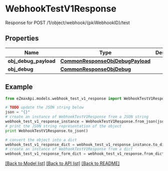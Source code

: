 # WebhookTestV1Response

Response for POST /1/object/webhook/{pkiWebhookID}/test

## Properties

Name | Type | Description | Notes
------------ | ------------- | ------------- | -------------
**obj_debug_payload** | [**CommonResponseObjDebugPayload**](CommonResponseObjDebugPayload.md) |  | 
**obj_debug** | [**CommonResponseObjDebug**](CommonResponseObjDebug.md) |  | [optional] 

## Example

```python
from eZmaxApi.models.webhook_test_v1_response import WebhookTestV1Response

# TODO update the JSON string below
json = "{}"
# create an instance of WebhookTestV1Response from a JSON string
webhook_test_v1_response_instance = WebhookTestV1Response.from_json(json)
# print the JSON string representation of the object
print WebhookTestV1Response.to_json()

# convert the object into a dict
webhook_test_v1_response_dict = webhook_test_v1_response_instance.to_dict()
# create an instance of WebhookTestV1Response from a dict
webhook_test_v1_response_form_dict = webhook_test_v1_response.from_dict(webhook_test_v1_response_dict)
```
[[Back to Model list]](../README.md#documentation-for-models) [[Back to API list]](../README.md#documentation-for-api-endpoints) [[Back to README]](../README.md)


